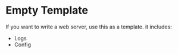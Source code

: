 # Empty Template

If you want to write a web server, use this as a template. it includes:
* Logs
* Config
